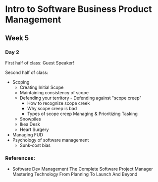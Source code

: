 # Intro to Software Business Product Management
## Week 5
### Day 2
First half of class:
Guest Speaker!

Second half of class:
* Scoping
	* Creating Initial Scope
	* Maintaining consistency of scope
	* Defending your territory - Defending against "scope creep"
		* How to recognize scope creek
		* Why scope creep is bad
		* Types of scope creep
Managing & Prioritizing Tasking
	* Snowpiles
	* Ikea Desk
	* Heart Surgery
* Managing FUD
* Psychology of software management
	* Sunk-cost bias
	
### References:
* Software Dev Management The Complete Software Project Manager Mastering Technology From Planning To Launch And Beyond